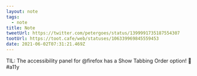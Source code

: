 ```yaml
---
layout: note
tags:
  - note
title: Note
tweetUrl: https://twitter.com/petergoes/status/1399991735187554307
tootUrl: https://toot.cafe/web/statuses/106339969845559453
date: 2021-06-02T07:31:21.469Z
---
```

 TIL: The accessibility panel for @firefox has a Show Tabbing Order option! 🎉 #a11y 